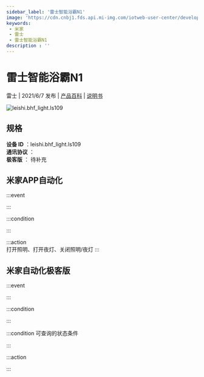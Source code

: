 ```yaml
---
sidebar_label: '雷士智能浴霸N1'
image: 'https://cdn.cnbj1.fds.api.mi-img.com/iotweb-user-center/developer_1679047839904Y5VrjN3q.png?GalaxyAccessKeyId=AKVGLQWBOVIRQ3XLEW&Expires=9223372036854775807&Signature=lC+nc5q8nqWTo0D5iaOU9YrseCQ='
keywords: 
 - 米家
 - 雷士
 - 雷士智能浴霸N1
description : ''
---
```

# 雷士智能浴霸N1

雷士 | 2021/6/7 发布 | [产品百科](https://home.mi.com/webapp/content/baike/product/index.html?model=leishi.bhf_light.ls109/) | [说明书](https://home.mi.com/views/introduction.html?model=leishi.bhf_light.ls109&region=cn)

![leishi.bhf_light.ls109](https://cdn.cnbj1.fds.api.mi-img.com/iotweb-user-center/developer_1679047839904Y5VrjN3q.png?GalaxyAccessKeyId=AKVGLQWBOVIRQ3XLEW&Expires=9223372036854775807&Signature=lC+nc5q8nqWTo0D5iaOU9YrseCQ=)

## 规格  
> 
**设备 ID** ：leishi.bhf_light.ls109  
**通讯协议** ：  
**极客版**  ： 待补充 


## 米家APP自动化  

:::event  

:::

:::condition  

:::

:::action   
打开照明、打开夜灯、关闭照明/夜灯
:::

## 米家自动化极客版  

:::event  

:::

:::condition  

:::

:::condition 可查询的状态条件  

:::

:::action  

:::

        
